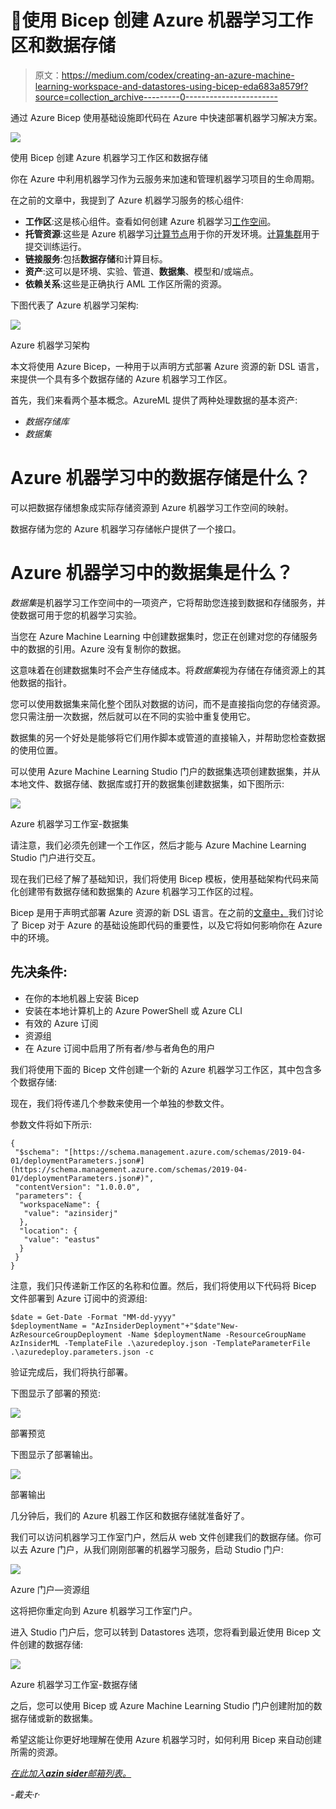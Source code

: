 # 💪使用 Bicep 创建 Azure 机器学习工作区和数据存储

> 原文：<https://medium.com/codex/creating-an-azure-machine-learning-workspace-and-datastores-using-bicep-eda683a8579f?source=collection_archive---------0----------------------->

通过 Azure Bicep 使用基础设施即代码在 Azure 中快速部署机器学习解决方案。

![](img/5e74d007f11883d7421574ea16f96294.png)

使用 Bicep 创建 Azure 机器学习工作区和数据存储

你在 Azure 中利用机器学习作为云服务来加速和管理机器学习项目的生命周期。

在之前的文章中，我提到了 Azure 机器学习服务的核心组件:

*   **工作区**:这是核心组件。查看如何创建 Azure 机器学习[工作空间](/codex/using-bicep-to-create-workspace-resources-and-get-started-with-azure-machine-learning-bcc57fd4fd09?source=user_profile---------2----------------------------)。
*   **托管资源**:这些是 Azure 机器学习[计算节点](/codex/create-an-azure-machine-learning-compute-instance-using-azure-bicep-491783578656?source=user_profile---------1----------------------------)用于你的开发环境。[计算集群](/codex/create-an-azure-machine-learning-compute-cluster-using-azure-bicep-dd43f367f36a?source=user_profile---------0----------------------------)用于提交训练运行。
*   **链接服务**:包括**数据存储**和计算目标。
*   **资产**:这可以是环境、实验、管道、**数据集**、模型和/或端点。
*   **依赖关系**:这些是正确执行 AML 工作区所需的资源。

下图代表了 Azure 机器学习架构:

![](img/c6d7dc71f4bb13751a3c430246c2bf42.png)

Azure 机器学习架构

本文将使用 Azure Bicep，一种用于以声明方式部署 Azure 资源的新 DSL 语言，来提供一个具有多个数据存储的 Azure 机器学习工作区。

首先，我们来看两个基本概念。AzureML 提供了两种处理数据的基本资产:

*   *数据存储库*
*   *数据集*

# Azure 机器学习中的数据存储是什么？

可以把数据存储想象成实际存储资源到 Azure 机器学习工作空间的映射。

数据存储为您的 Azure 机器学习存储帐户提供了一个接口。

# Azure 机器学习中的数据集是什么？

*数据集*是机器学习工作空间中的一项资产，它将帮助您连接到数据和存储服务，并使数据可用于您的机器学习实验。

当您在 Azure Machine Learning 中创建数据集时，您正在创建对您的存储服务中的数据的引用。Azure 没有复制你的数据。

这意味着在创建数据集时不会产生存储成本。将*数据集*视为存储在存储资源上的其他数据的指针。

您可以使用数据集来简化整个团队对数据的访问，而不是直接指向您的存储资源。您只需注册一次数据，然后就可以在不同的实验中重复使用它。

数据集的另一个好处是能够将它们用作脚本或管道的直接输入，并帮助您检查数据的使用位置。

可以使用 Azure Machine Learning Studio 门户的数据集选项创建数据集，并从本地文件、数据存储、数据库或打开的数据集创建数据集，如下图所示:

![](img/e0928de30fd1d57ab66e744b08785f14.png)

Azure 机器学习工作室-数据集

请注意，我们必须先创建一个工作区，然后才能与 Azure Machine Learning Studio 门户进行交互。

现在我们已经了解了基础知识，我们将使用 Bicep 模板，使用基础架构代码来简化创建带有数据存储和数据集的 Azure 机器学习工作区的过程。

Bicep 是用于声明式部署 Azure 资源的新 DSL 语言。在之前的[文章中，](https://blog.azinsider.net/why-is-azure-bicep-your-next-choice-for-infrastructure-as-code-f10a2b924ca7)我们讨论了 Bicep 对于 Azure 的基础设施即代码的重要性，以及它将如何影响你在 Azure 中的环境。

## 先决条件:

*   在你的本地机器上安装 Bicep
*   安装在本地计算机上的 Azure PowerShell 或 Azure CLI
*   有效的 Azure 订阅
*   资源组
*   在 Azure 订阅中启用了所有者/参与者角色的用户

我们将使用下面的 Bicep 文件创建一个新的 Azure 机器学习工作区，其中包含多个数据存储:

现在，我们将传递几个参数来使用一个单独的参数文件。

参数文件将如下所示:

```
{
 "$schema": "[https://schema.management.azure.com/schemas/2019-04-01/deploymentParameters.json#](https://schema.management.azure.com/schemas/2019-04-01/deploymentParameters.json#)",
 "contentVersion": "1.0.0.0",
 "parameters": {
  "workspaceName": {
   "value": "azinsiderj"
  },
  "location": {
   "value": "eastus"
  }
 }
}
```

注意，我们只传递新工作区的名称和位置。然后，我们将使用以下代码将 Bicep 文件部署到 Azure 订阅中的资源组:

```
$date = Get-Date -Format "MM-dd-yyyy"
$deploymentName = "AzInsiderDeployment"+"$date"New-AzResourceGroupDeployment -Name $deploymentName -ResourceGroupName AzInsiderML -TemplateFile .\azuredeploy.json -TemplateParameterFile .\azuredeploy.parameters.json -c
```

验证完成后，我们将执行部署。

下图显示了部署的预览:

![](img/0739d064f6f99849fedc59c81d318746.png)

部署预览

下图显示了部署输出。

![](img/be108a7c162bdd63bc76401438a10fc5.png)

部署输出

几分钟后，我们的 Azure 机器工作区和数据存储就准备好了。

我们可以访问机器学习工作室门户，然后从 web 文件创建我们的数据存储。你可以去 Azure 门户，从我们刚刚部署的机器学习服务，启动 Studio 门户:

![](img/16b42f5d644c212d981e808faba4f5e8.png)

Azure 门户—资源组

这将把你重定向到 Azure 机器学习工作室门户。

进入 Studio 门户后，您可以转到 Datastores 选项，您将看到最近使用 Bicep 文件创建的数据存储:

![](img/63e1b0a20e4959c6e7fcbe81ed91a65d.png)

Azure 机器学习工作室-数据存储

之后，您可以使用 Bicep 或 Azure Machine Learning Studio 门户创建附加的数据存储或新的数据集。

希望这能让你更好地理解在使用 Azure 机器学习时，如何利用 Bicep 来自动创建所需的资源。

[*在此加入****azin sider****邮箱列表。*](http://eepurl.com/gKmLdf)

*-戴夫·r·*